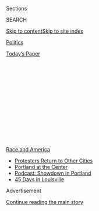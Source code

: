 <div id="app">

<div>

<div>

<div>

<div class="NYTAppHideMasthead css-1q2w90k e1suatyy0">

<div class="section css-ui9rw0 e1suatyy2">

<div class="css-eph4ug er09x8g0">

<div class="css-6n7j50">

</div>

<span class="css-1dv1kvn">Sections</span>

<div class="css-10488qs">

<span class="css-1dv1kvn">SEARCH</span>

</div>

[Skip to content](#site-content)[Skip to site
index](#site-index)

</div>

<div id="masthead-section-label" class="css-1wr3we4 eaxe0e00">

[Politics](https://www.nytimes3xbfgragh.onion/section/politics)

</div>

<div class="css-10698na e1huz5gh0">

</div>

</div>

<div id="masthead-bar-one" class="section hasLinks css-15hmgas e1csuq9d3">

<div class="css-uqyvli e1csuq9d0">

</div>

<div class="css-1uqjmks e1csuq9d1">

</div>

<div class="css-9e9ivx">

[](https://myaccount.nytimes3xbfgragh.onion/auth/login?response_type=cookie&client_id=vi)

</div>

<div class="css-1bvtpon e1csuq9d2">

[Today’s
Paper](https://www.nytimes3xbfgragh.onion/section/todayspaper)

</div>

</div>

</div>

</div>

<div data-aria-hidden="false">

<div id="site-content" data-role="main">

<div>

<div class="css-1aor85t" style="opacity:0.000000001;z-index:-1;visibility:hidden">

<div class="css-1hqnpie">

<div class="css-epjblv">

<span class="css-17xtcya">[Politics](/section/politics)</span><span class="css-x15j1o">|</span><span class="css-fwqvlz">Homeland
Security Shuts Down ‘Intelligence’ Reports on
Journalists</span>

</div>

<div class="css-k008qs">

<div class="css-1iwv8en">

<span class="css-18z7m18"></span>

<div>

</div>

</div>

<span class="css-1n6z4y">https://nyti.ms/3giO0Wf</span>

<div class="css-1705lsu">

<div class="css-4xjgmj">

<div class="css-4skfbu" data-role="toolbar" data-aria-label="Social Media Share buttons, Save button, and Comments Panel with current comment count" data-testid="share-tools">

  - 
  - 
  - 
  - 
    
    <div class="css-6n7j50">
    
    </div>

  - 

</div>

</div>

</div>

</div>

</div>

</div>

<div id="NYT_TOP_BANNER_REGION" class="css-13pd83m">

<div>

<div id="styln-prism-menu-1590763508878" class="section interactive-content interactive-size-medium css-1edisqu">

<div class="css-17ih8de interactive-body">

<div id="scroll-container" class="css-1gj85ro">

[<span class="styln-title-wrap"><span class="css-1pje3qr">Race
and</span><span class="css-1pje3qr">
America</span></span>](https://www.nytimes3xbfgragh.onion/news-event/george-floyd-protests-minneapolis-new-york-los-angeles?action=click&pgtype=Article&state=default&region=TOP_BANNER&context=storylines_menu)

  - [Protesters Return to Other
    Cities](https://www.nytimes3xbfgragh.onion/2020/07/26/us/protests-portland-seattle-trump.html?action=click&pgtype=Article&state=default&region=TOP_BANNER&context=storylines_menu)
  - [Portland at the
    Center](https://www.nytimes3xbfgragh.onion/2020/07/24/us/portland-oregon-protests-white-race.html?action=click&pgtype=Article&state=default&region=TOP_BANNER&context=storylines_menu)
  - [Podcast: Showdown in
    Portland](https://www.nytimes3xbfgragh.onion/2020/07/23/podcasts/the-daily/portland-protests.html?action=click&pgtype=Article&state=default&region=TOP_BANNER&context=storylines_menu)
  - [45 Days in
    Louisville](https://www.nytimes3xbfgragh.onion/interactive/2020/07/16/us/black-lives-matter-protests-louisville-breonna-taylor.html?action=click&pgtype=Article&state=default&region=TOP_BANNER&context=storylines_menu)

</div>

</div>

</div>

</div>

</div>

<div id="top-wrapper" class="css-1sy8kpn">

<div id="top-slug" class="css-l9onyx">

Advertisement

</div>

[Continue reading the main
story](#after-top)

<div class="ad top-wrapper" style="text-align:center;height:100%;display:block;min-height:250px">

<div id="top" class="place-ad" data-position="top" data-size-key="top">

</div>

</div>

<div id="after-top">

</div>

</div>

<div>

<div id="sponsor-wrapper" class="css-1hyfx7x">

<div id="sponsor-slug" class="css-19vbshk">

Supported by

</div>

[Continue reading the main
story](#after-sponsor)

<div id="sponsor" class="ad sponsor-wrapper" style="text-align:center;height:100%;display:block">

</div>

<div id="after-sponsor">

</div>

</div>

<div class="css-186x18t">

</div>

<div class="css-1vkm6nb ehdk2mb0">

# Homeland Security Shuts Down ‘Intelligence’ Reports on Journalists

</div>

The acting secretary of homeland security said that he would investigate
his department’s dissemination of the tweets of journalists who
uncovered agency documents.

<div class="css-79elbk" data-testid="photoviewer-wrapper">

<div class="css-z3e15g" data-testid="photoviewer-wrapper-hidden">

</div>

<div class="css-1a48zt4 ehw59r15" data-testid="photoviewer-children">

![<span class="css-16f3y1r e13ogyst0" data-aria-hidden="true">Chad Wolf,
the acting secretary of homeland security, last week at the White House.
He said on Friday that he had ordered the intelligence arm to
discontinue collecting information involving
journalists.</span><span class="css-cnj6d5 e1z0qqy90" itemprop="copyrightHolder"><span class="css-1ly73wi e1tej78p0">Credit...</span><span><span>Evan
Vucci/Associated
Press</span></span></span>](https://static01.graylady3jvrrxbe.onion/images/2020/07/31/us/politics/31dc-unrest-dhs/merlin_174842688_96e4e7ac-cc49-4672-ae63-4048294c934d-articleLarge.jpg?quality=75&auto=webp&disable=upscale)

</div>

</div>

<div class="css-18e8msd">

<div class="css-pdw9fk epjyd6m0">

<div class="css-1txwxcy ey68jwv0" data-aria-hidden="true">

[![Zolan
Kanno-Youngs](https://static01.graylady3jvrrxbe.onion/images/2019/12/13/reader-center/author-zolan-kanno-youngs/author-zolan-kanno-youngs-thumbLarge.png
"Zolan Kanno-Youngs")](https://www.nytimes3xbfgragh.onion/by/zolan-kanno-youngs)[![Marc
Tracy](https://static01.graylady3jvrrxbe.onion/images/2018/02/20/multimedia/author-marc-tracy/author-marc-tracy-thumbLarge.jpg
"Marc Tracy")](https://www.nytimes3xbfgragh.onion/by/marc-tracy)

</div>

<div class="css-1baulvz">

By [<span class="css-1baulvz" itemprop="name">Zolan
Kanno-Youngs</span>](https://www.nytimes3xbfgragh.onion/by/zolan-kanno-youngs)
and [<span class="css-1baulvz last-byline" itemprop="name">Marc
Tracy</span>](https://www.nytimes3xbfgragh.onion/by/marc-tracy)

</div>

</div>

  - 
    
    <div class="css-ld3wwf e16638kd2">
    
    July 31,
    2020
    
    </div>

  - 
    
    <div class="css-4xjgmj">
    
    <div class="css-d8bdto" data-role="toolbar" data-aria-label="Social Media Share buttons, Save button, and Comments Panel with current comment count" data-testid="share-tools">
    
      - 
      - 
      - 
      - 
        
        <div class="css-6n7j50">
        
        </div>
    
      - 
    
    </div>
    
    </div>

</div>

</div>

<div class="section meteredContent css-1r7ky0e" name="articleBody" itemprop="articleBody">

<div class="css-1fanzo5 StoryBodyCompanionColumn">

<div class="css-53u6y8">

WASHINGTON — The acting secretary of homeland security said on Friday
that he had shut down an intelligence examination of the work of
reporters covering the government’s response to protests in Portland,
Ore., beginning an investigation into what he suggested was an
infringement on First Amendment rights.

The effort by the Department of Homeland Security’s intelligence and
analysis directorate — first revealed by [The Washington
Post](https://www.washingtonpost.com/national-security/dhs-compiled-intelligence-reports-on-journalists-who-published-leaked-documents/2020/07/30/5be5ec9e-d25b-11ea-9038-af089b63ac21_story.html)
— in part targeted [The New York Times’s
release](https://www.nytimes3xbfgragh.onion/2020/07/28/us/federal-agents-portland-seattle-protests.html)
of an intelligence analysis indicating that even as federal agents in
camouflage deployed to quell the protests in Portland, the
administration had little understanding of what it was facing.

The acting secretary, Chad F. Wolf, “is committed to ensuring that all
D.H.S. personnel uphold the principles of professionalism, impartiality
and respect for civil rights and civil liberties, particularly as it
relates to the exercise of First Amendment rights,” said Alexei
Woltornist, the department’s spokesman.

The intelligence office issued three “open-source intelligence reports”
in the past week that summarized the Twitter posts of a Times reporter
and the editor in chief for the blog Lawfare, noting that they had
published leaked unclassified documents.

</div>

</div>

<div class="css-1fanzo5 StoryBodyCompanionColumn">

<div class="css-53u6y8">

Mr. Wolf ordered the intelligence arm to “immediately discontinue
collecting information involving members of the press" once he found out
about the practice, Mr. Woltornist said.

One of the primary responsibilities of the Department of Homeland
Security is sharing information about national security threats to
state, local and federal law enforcement agencies. The gaps in
communication about such threats were among the motivating factors in
creating a central cabinet department to coordinate security efforts
after the Sept. 11, 2001, attacks. The department often distributes
reports to information-collecting “fusion centers,” which then
disseminate the intelligence to relevant agencies and police departments
across the United States.

But such efforts were intended to focus on those with connections to
terrorists or criminals, not journalists.

The directive comes as the agency and its leaders face backlash and
investigations for their actions in Portland, where tactical teams of
agents used tear gas and batons against protesters and forced
individuals into unmarked vehicles. Some in the large crowds have also
thrown rocks, bottles and commercial-grade fireworks at officers
guarding a federal courthouse in the city.

“This is highly disconcerting if true, which is why these things need to
be investigated,” said John Cohen, who used to run the intelligence
office during the Obama administration. “At the very least, they have a
perception problem because at no time should an intelligence community
organization be collecting and disseminating intelligence products on
U.S. journalists.”

</div>

</div>

<div class="css-1fanzo5 StoryBodyCompanionColumn">

<div class="css-53u6y8">

“The politicization of intelligence or law enforcement activities is
highly problematic and there always has to be a separation between the
intelligence-gathering law enforcement activities from the political
agenda of the administration,” added Mr. Cohen, who was also a senior
adviser for the Bush administration.

</div>

</div>

<div class="css-79elbk" data-testid="photoviewer-wrapper">

<div class="css-z3e15g" data-testid="photoviewer-wrapper-hidden">

</div>

<div class="css-1a48zt4 ehw59r15" data-testid="photoviewer-children">

![<span class="css-16f3y1r e13ogyst0" data-aria-hidden="true">The agency
and its leaders face backlash and investigations for their actions in
Portland, Ore., where agents used tear gas and batons against protesters
and forced individuals into unmarked
vehicles.</span><span class="css-cnj6d5 e1z0qqy90" itemprop="copyrightHolder"><span class="css-1ly73wi e1tej78p0">Credit...</span><span>Mason
Trinca for The New York
Times</span></span>](https://static01.graylady3jvrrxbe.onion/images/2020/07/31/us/politics/31dc-unrest-dhs2/merlin_175103346_337df78a-69c3-4411-88ac-262dd2553387-articleLarge.jpg?quality=75&auto=webp&disable=upscale)

</div>

</div>

<div class="css-1fanzo5 StoryBodyCompanionColumn">

<div class="css-53u6y8">

It is not the first time the department has used resources to focus on
journalists. A Border Patrol agent, Jeffrey A. Rambo, [was the subject
of a federal
investigation](https://www.nytimes3xbfgragh.onion/2018/07/12/business/jeffrey-rambo-james-wolfe-leaks.html)
for obtaining the confidential travel records of a Washington journalist
and using them to press her about her sources in 2017.

Emails obtained from Customs and Border Protection by the Reporters
Committee and the Committee to Protect Journalists showed that Mr. Rambo
was in touch with the F.B.I. around the time that he pressured the
journalist, who now works for The Times.

The reports issued by the department in recent days summarized tweets by
Benjamin Wittes, the editor in chief of Lawfare, who had shared multiple
internal documents, including one post on July 24 showing a memo warning
intelligence officers not to leak to the press.

The reports also included another tweet by Mr. Wittes showing an email
from Brian Murphy, the current acting under secretary for intelligence
and analysis, telling officers to begin referring to individuals
attacking federal facilities in Portland as “VIOLENT ANTIFA ANARCHISTS.”

Mr. Murphy said he and other leaders in the intelligence office made the
conclusion after reviewing so-called baseball cards of arrested
protesters to understand their motivations. It came just days after
officers with [the department issued an intelligence
report](https://int.graylady3jvrrxbe.onion/data/documenttools/portland-intelligence-assessment/65e0a41de45b7abc/full.pdf)
saying the agency had “low confidence” that the attacks against the
federal courthouse reflected a broader threat.

</div>

</div>

<div class="css-1fanzo5 StoryBodyCompanionColumn">

<div class="css-53u6y8">

“We lack insight into the motives for the most recent attacks,” they
admitted in the briefing, which was first reported by The Times.

The Senate intelligence committee [sent a
letter](https://www.warner.senate.gov/public/_cache/files/e/a/eaa5a194-d357-475b-a880-f7aae8437437/204A4D77A82B5684AF04EACAB1D37719.2020-07-31-intelligence-to-ia-murphy-letter.pdf)
on Friday to Mr. Murphy, pressing him for more information about the
matter.

Danielle Rhoades Ha, a spokeswoman for The Times, said that it was
critical that the department not use such tactics on journalists.

“The Department of Homeland Security has acknowledged that its
intelligence reporting system, designed to combat terrorism, has instead
been misused to target journalists who were reporting on the
controversial activities of federal law enforcement officers,” she said
in a statement. “It is imperative that D.H.S.’s investigation determines
how this happened and ensures it does not happen again.”

Mr. Wittes said there was nothing wrong with the agency sharing
information about his tweets, noting that it prepared daily news
clippings. “But to frame it as intelligence work product is a really odd
thing,” he said.

“If you’re allowed to do this, what else are you allowed to do? If
you’re allowed to keep tabs on and file reports about my social
media,” he added, “are you allowed to gather all the other public
record material that exists about me and create a dossier?”

The American Civil Liberties Union denounced the agency’s actions on
Friday, saying they were part of a larger pattern.

</div>

</div>

<div class="css-1fanzo5 StoryBodyCompanionColumn">

<div class="css-53u6y8">

“Under Wolf’s leadership, D.H.S. was [caught just last
year](https://www.aclu.org/blog/free-speech/freedom-press/government-detaining-and-interrogating-journalists-and-advocates-us)
unconstitutionally targeting and building dossiers on journalists
reporting on conditions at the border,” the group’s senior legislative
counsel, Neema Signh Guliani, said in a statement. “For weeks, D.H.S.
agents have been deliberately and brutally attacking journalists
covering the Portland protests. And documents show that D.H.S.
intelligence arm appears to be claiming authority it does not have. This
administration’s assault on the First Amendment continues to escalate.”

Gabe Rottman, a lawyer at the Reporters Committee for Freedom of the
Press, said that the department’s focus on journalists had broader
implications.

“Federal law prohibits the creation of ‘dossiers’ on journalists
precisely because doing so can morph into investigations of journalists
for news coverage that embarrasses the government, but that the public
has a right to know,” he said in a statement.

Mr. Woltornist said Mr. Wolf found out about the practice from news
reports on Thursday night, prompting former officials to question the
stability of leadership in the agency. The Department of Homeland
Security has not had a Senate-confirmed secretary since President Trump
[ousted Kirstjen Nielsen in
April 2019](https://www.nytimes3xbfgragh.onion/2019/04/07/us/politics/kirstjen-nielsen-dhs-resigns.html).

“I’m concerned that what’s happening is there’s a lack of control and
when there’s a lot of turnover, it takes a while to learn the DNA of the
department,” said Michael Chertoff, a former secretary for homeland
security under President George W. Bush. “It’s very hard to get a hold
of the various components.”

Zolan Kanno-Youngs reported from Washington, and Marc Tracy from New
York.

</div>

</div>

<div>

</div>

</div>

<div>

</div>

<div>

</div>

<div>

</div>

<div>

<div id="bottom-wrapper" class="css-1ede5it">

<div id="bottom-slug" class="css-l9onyx">

Advertisement

</div>

[Continue reading the main
story](#after-bottom)

<div id="bottom" class="ad bottom-wrapper" style="text-align:center;height:100%;display:block;min-height:90px">

</div>

<div id="after-bottom">

</div>

</div>

</div>

</div>

</div>

## Site Index

<div>

</div>

## Site Information Navigation

  - [© <span>2020</span> <span>The New York Times
    Company</span>](https://help.nytimes3xbfgragh.onion/hc/en-us/articles/115014792127-Copyright-notice)

<!-- end list -->

  - [NYTCo](https://www.nytco.com/)
  - [Contact
    Us](https://help.nytimes3xbfgragh.onion/hc/en-us/articles/115015385887-Contact-Us)
  - [Work with us](https://www.nytco.com/careers/)
  - [Advertise](https://nytmediakit.com/)
  - [T Brand Studio](http://www.tbrandstudio.com/)
  - [Your Ad
    Choices](https://www.nytimes3xbfgragh.onion/privacy/cookie-policy#how-do-i-manage-trackers)
  - [Privacy](https://www.nytimes3xbfgragh.onion/privacy)
  - [Terms of
    Service](https://help.nytimes3xbfgragh.onion/hc/en-us/articles/115014893428-Terms-of-service)
  - [Terms of
    Sale](https://help.nytimes3xbfgragh.onion/hc/en-us/articles/115014893968-Terms-of-sale)
  - [Site
    Map](https://spiderbites.nytimes3xbfgragh.onion)
  - [Help](https://help.nytimes3xbfgragh.onion/hc/en-us)
  - [Subscriptions](https://www.nytimes3xbfgragh.onion/subscription?campaignId=37WXW)

</div>

</div>

</div>

</div>
